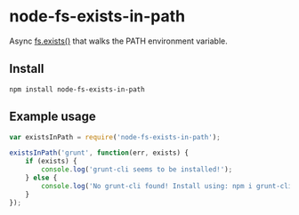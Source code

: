 # node-fs-exists-in-path

Async [fs.exists()](http://nodejs.org/api/fs.html#fs_fs_exists_path_callback) that walks the PATH environment variable.

## Install
```
npm install node-fs-exists-in-path
```

## Example usage
```js
var existsInPath = require('node-fs-exists-in-path');

existsInPath('grunt', function(err, exists) {
    if (exists) {
        console.log('grunt-cli seems to be installed!');
    } else {
        console.log('No grunt-cli found! Install using: npm i grunt-cli -g');
    }
});
```
